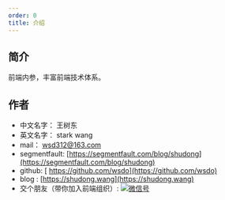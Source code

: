 ```yaml
---
order: 0
title: 介绍
---
```


## 简介
前端内参，丰富前端技术体系。

## 作者
* 中文名字： 王树东
* 英文名字： stark wang
* mail： wsd312@163.com
* segmentfault:  [https://segmentfault.com/blog/shudong](https://segmentfault.com/blog/shudong)
* github: [ https://github.com/wsdo](https://github.com/wsdo)
* blog : [https://shudong.wang](https://shudong.wang)
* 交个朋友（带你加入前端组织）:  [![微信号](https://cdn.nlark.com/yuque/0/2018/png/188623/1539925028247-713838ba-63dc-4768-8730-5c696c4741d8.png "微信号")](http://https://cdn.nlark.com/yuque/0/2018/png/188623/1539925028247-713838ba-63dc-4768-8730-5c696c4741d8.png "微信号")


